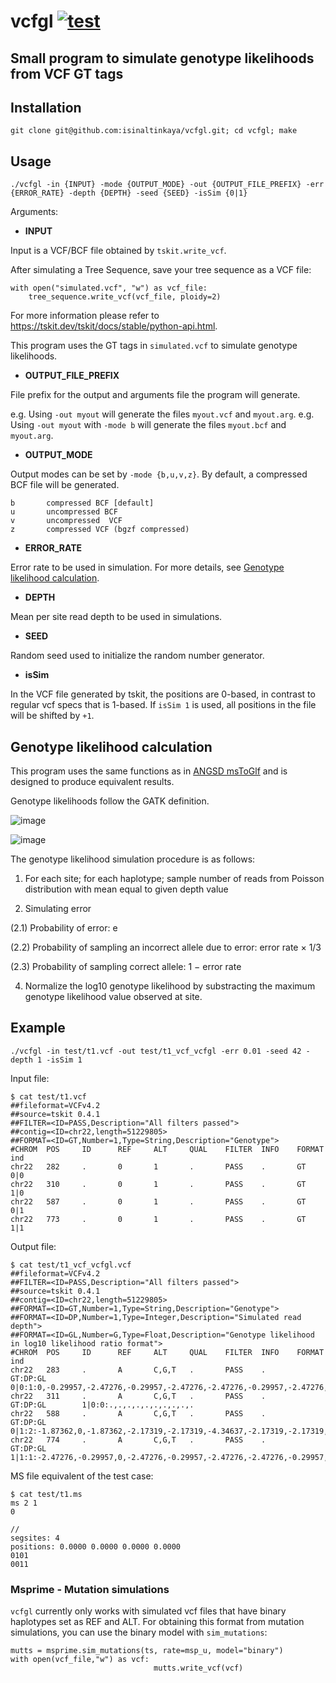 # vcfgl [![test](https://github.com/isinaltinkaya/vcf-gl/actions/workflows/test.yml/badge.svg)](https://github.com/isinaltinkaya/vcf-gl/actions/workflows/test.yml)
## Small program to simulate genotype likelihoods from VCF GT tags

## Installation

```
git clone git@github.com:isinaltinkaya/vcfgl.git; cd vcfgl; make
```

## Usage

```
./vcfgl -in {INPUT} -mode {OUTPUT_MODE} -out {OUTPUT_FILE_PREFIX} -err {ERROR_RATE} -depth {DEPTH} -seed {SEED} -isSim {0|1} 
```

Arguments:

* **INPUT**
 
Input is a VCF/BCF file obtained by `tskit.write_vcf`.

After simulating a Tree Sequence, save your tree sequence as a VCF file:
```
with open("simulated.vcf", "w") as vcf_file:
    tree_sequence.write_vcf(vcf_file, ploidy=2)
```

For more information please refer to https://tskit.dev/tskit/docs/stable/python-api.html.

This program uses the GT tags in `simulated.vcf` to simulate genotype likelihoods.


* **OUTPUT_FILE_PREFIX**

File prefix for the output and arguments file the program will generate. 

e.g. Using `-out myout` will generate the files `myout.vcf` and `myout.arg`.
e.g. Using `-out myout` with `-mode b` will generate the files `myout.bcf` and `myout.arg`.


* **OUTPUT_MODE**

 Output modes can be set by `-mode {b,u,v,z}`. By default, a compressed BCF file will be generated.

```
b       compressed BCF [default]
u       uncompressed BCF
v       uncompressed  VCF
z       compressed VCF (bgzf compressed)
```

* **ERROR_RATE**

Error rate to be used in simulation. For more details, see [Genotype likelihood calculation](#genotype-likelihood-calculation).

* **DEPTH**

Mean per site read depth to be used in simulations.

* **SEED**

Random seed used to initialize the random number generator.

* **isSim**

In the VCF file generated by tskit, the positions are 0-based, in contrast to regular vcf specs that is 1-based. If `isSim 1` is used, all positions in the file will be shifted by `+1`.


## Genotype likelihood calculation

This program uses the same functions as in [ANGSD msToGlf](https://github.com/ANGSD/angsd/blob/master/misc/msToGlf.c) and is designed to produce equivalent results.

 
Genotype likelihoods follow the GATK definition.  

![image](https://user-images.githubusercontent.com/33371500/170043998-dcff8c7d-b483-42e4-b312-38b280970fc8.png)

![image](https://user-images.githubusercontent.com/33371500/170044034-89650362-5e0d-4321-810b-698a7fba0d20.png)


The genotype likelihood simulation procedure is as follows:

1. For each site; for each haplotype; sample number of reads from Poisson distribution with mean equal to given depth value

2. Simulating error

(2.1) Probability of error: e

(2.2) Probability of sampling an incorrect allele due to error: error rate × 1/3

(2.3) Probability of sampling correct allele: 1 − error rate


4. Normalize the log10 genotype likelihood by substracting the maximum genotype likelihood value
observed at site.

## Example


```
./vcfgl -in test/t1.vcf -out test/t1_vcf_vcfgl -err 0.01 -seed 42 -depth 1 -isSim 1
```

Input file: 

```
$ cat test/t1.vcf
##fileformat=VCFv4.2
##source=tskit 0.4.1
##FILTER=<ID=PASS,Description="All filters passed">
##contig=<ID=chr22,length=51229805>
##FORMAT=<ID=GT,Number=1,Type=String,Description="Genotype">
#CHROM  POS     ID      REF     ALT     QUAL    FILTER  INFO    FORMAT  ind
chr22   282     .       0       1       .       PASS    .       GT      0|0
chr22   310     .       0       1       .       PASS    .       GT      1|0
chr22   587     .       0       1       .       PASS    .       GT      0|1
chr22   773     .       0       1       .       PASS    .       GT      1|1
```

Output file: 

```
$ cat test/t1_vcf_vcfgl.vcf
##fileformat=VCFv4.2
##FILTER=<ID=PASS,Description="All filters passed">
##source=tskit 0.4.1
##contig=<ID=chr22,length=51229805>
##FORMAT=<ID=GT,Number=1,Type=String,Description="Genotype">
##FORMAT=<ID=DP,Number=1,Type=Integer,Description="Simulated read depth">
##FORMAT=<ID=GL,Number=G,Type=Float,Description="Genotype likelihood in log10 likelihood ratio format">
#CHROM  POS     ID      REF     ALT     QUAL    FILTER  INFO    FORMAT  ind
chr22   283     .       A       C,G,T   .       PASS    .       GT:DP:GL        0|0:1:0,-0.29957,-2.47276,-0.29957,-2.47276,-2.47276,-0.29957,-2.47276,-2.47276,-2.47276
chr22   311     .       A       C,G,T   .       PASS    .       GT:DP:GL        1|0:0:.,.,.,.,.,.,.,.,.,.
chr22   588     .       A       C,G,T   .       PASS    .       GT:DP:GL        0|1:2:-1.87362,0,-1.87362,-2.17319,-2.17319,-4.34637,-2.17319,-2.17319,-4.34637,-4.34637
chr22   774     .       A       C,G,T   .       PASS    .       GT:DP:GL        1|1:1:-2.47276,-0.29957,0,-2.47276,-0.29957,-2.47276,-2.47276,-0.29957,-2.47276,-2.47276
```


MS file equivalent of the test case:
```
$ cat test/t1.ms
ms 2 1
0

//
segsites: 4
positions: 0.0000 0.0000 0.0000 0.0000
0101
0011
```

### Msprime - Mutation simulations

`vcfgl` currently only works with simulated vcf files that have binary haplotypes set as REF and ALT. For obtaining this format from mutation simulations, you can use the binary model with `sim_mutations`:

```
mutts = msprime.sim_mutations(ts, rate=msp_u, model="binary")
with open(vcf_file,"w") as vcf:
                                mutts.write_vcf(vcf)
```
